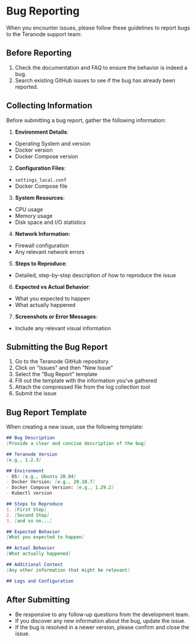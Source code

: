 # Bug Reporting


When you encounter issues, please follow these guidelines to report bugs to the Teranode support team:

## Before Reporting

1. Check the documentation and FAQ to ensure the behavior is indeed a bug.
2. Search existing GitHub issues to see if the bug has already been reported.

## Collecting Information

Before submitting a bug report, gather the following information:

1. **Environment Details**:
- Operating System and version
- Docker version
- Docker Compose version
2. **Configuration Files**:
- `settings_local.conf`
- Docker Compose file
3. **System Resources**:
- CPU usage
- Memory usage
- Disk space and I/O statistics
4. **Network Information:**
- Firewall configuration
- Any relevant network errors
5. **Steps to Reproduce**:
- Detailed, step-by-step description of how to reproduce the issue
6. **Expected vs Actual Behavior**:
- What you expected to happen
- What actually happened
7. **Screenshots or Error Messages**:
- Include any relevant visual information

## Submitting the Bug Report

1. Go to the Teranode GitHub repository.
2. Click on "Issues" and then "New Issue"
3. Select the "Bug Report" template
4. Fill out the template with the information you've gathered
5. Attach the compressed file from the log collection tool
6. Submit the issue

## Bug Report Template

When creating a new issue, use the following template:

```markdown
## Bug Description
[Provide a clear and concise description of the bug]

## Teranode Version
[e.g., 1.2.3]

## Environment
- OS: [e.g., Ubuntu 20.04]
- Docker Version: [e.g., 20.10.7]
- Docker Compose Version: [e.g., 1.29.2]
- Kubectl version

## Steps to Reproduce
1. [First Step]
2. [Second Step]
3. [and so on...]

## Expected Behavior
[What you expected to happen]

## Actual Behavior
[What actually happened]

## Additional Context
[Any other information that might be relevant]

## Logs and Configuration
```

## After Submitting

- Be responsive to any follow-up questions from the development team.
- If you discover any new information about the bug, update the issue.
- If the bug is resolved in a newer version, please confirm and close the issue.
